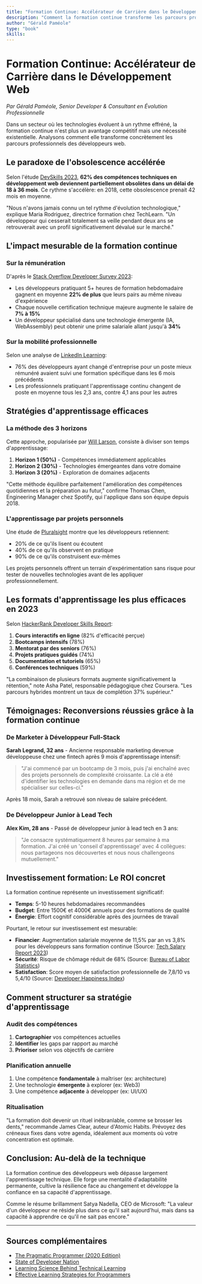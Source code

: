 ```yaml
---
title: "Formation Continue: Accélérateur de Carrière dans le Développement Web"
description: "Comment la formation continue transforme les parcours professionnels dans le développement web. Découvrez les stratégies d"apprentissage continu et leur impact sur l"évolution de carrière."
author: "Gérald Paméole"
type: "book"
skills: 
---
```


# Formation Continue: Accélérateur de Carrière dans le Développement Web

_Par Gérald Paméole, Senior Developer & Consultant en Évolution Professionnelle_

Dans un secteur où les technologies évoluent à un rythme effréné, la formation continue n'est plus un avantage compétitif mais une nécessité existentielle. Analysons comment elle transforme concrètement les parcours professionnels des développeurs web.

## Le paradoxe de l'obsolescence accélérée

Selon l'étude [DevSkills 2023](https://www.devskiller.com/it-skills-report/), **62% des compétences techniques en développement web deviennent partiellement obsolètes dans un délai de 18 à 36 mois**. Ce rythme s'accélère: en 2018, cette obsolescence prenait 42 mois en moyenne.

"Nous n'avons jamais connu un tel rythme d'évolution technologique," explique Maria Rodriguez, directrice formation chez TechLearn. "Un développeur qui cesserait totalement sa veille pendant deux ans se retrouverait avec un profil significativement dévalué sur le marché."

## L'impact mesurable de la formation continue

### Sur la rémunération

D'après le [Stack Overflow Developer Survey 2023](https://survey.stackoverflow.co/2023/):

- Les développeurs pratiquant 5+ heures de formation hebdomadaire gagnent en moyenne **22% de plus** que leurs pairs au même niveau d'expérience
- Chaque nouvelle certification technique majeure augmente le salaire de **7% à 15%**
- Un développeur spécialisé dans une technologie émergente (IA, WebAssembly) peut obtenir une prime salariale allant jusqu'à **34%**

### Sur la mobilité professionnelle

Selon une analyse de [LinkedIn Learning](https://www.linkedin.com/learning/):

- 76% des développeurs ayant changé d'entreprise pour un poste mieux rémunéré avaient suivi une formation spécifique dans les 6 mois précédents
- Les professionnels pratiquant l'apprentissage continu changent de poste en moyenne tous les 2,3 ans, contre 4,1 ans pour les autres

## Stratégies d'apprentissage efficaces

### La méthode des 3 horizons

Cette approche, popularisée par [Will Larson](https://lethain.com/), consiste à diviser son temps d'apprentissage:

1. **Horizon 1 (50%)** - Compétences immédiatement applicables
2. **Horizon 2 (30%)** - Technologies émergeantes dans votre domaine
3. **Horizon 3 (20%)** - Exploration de domaines adjacents

"Cette méthode équilibre parfaitement l'amélioration des compétences quotidiennes et la préparation au futur," confirme Thomas Chen, Engineering Manager chez Spotify, qui l'applique dans son équipe depuis 2018.

### L'apprentissage par projets personnels

Une étude de [Pluralsight](https://www.pluralsight.com/) montre que les développeurs retiennent:

- 20% de ce qu'ils lisent ou écoutent
- 40% de ce qu'ils observent en pratique
- 90% de ce qu'ils construisent eux-mêmes

Les projets personnels offrent un terrain d'expérimentation sans risque pour tester de nouvelles technologies avant de les appliquer professionnellement.

## Les formats d'apprentissage les plus efficaces en 2023

Selon [HackerRank Developer Skills Report](https://www.hackerrank.com/research/developer-skills/):

1. **Cours interactifs en ligne** (82% d'efficacité perçue)
2. **Bootcamps intensifs** (78%)
3. **Mentorat par des seniors** (76%)
4. **Projets pratiques guidés** (74%)
5. **Documentation et tutoriels** (65%)
6. **Conférences techniques** (59%)

"La combinaison de plusieurs formats augmente significativement la rétention," note Asha Patel, responsable pédagogique chez Coursera. "Les parcours hybrides montrent un taux de complétion 37% supérieur."

## Témoignages: Reconversions réussies grâce à la formation continue

### De Marketer à Développeur Full-Stack

**Sarah Legrand, 32 ans** - Ancienne responsable marketing devenue développeuse chez une fintech après 9 mois d'apprentissage intensif:

> "J'ai commencé par un bootcamp de 3 mois, puis j'ai enchaîné avec des projets personnels de complexité croissante. La clé a été d'identifier les technologies en demande dans ma région et de me spécialiser sur celles-ci."

Après 18 mois, Sarah a retrouvé son niveau de salaire précédent.

### De Développeur Junior à Lead Tech

**Alex Kim, 28 ans** - Passé de développeur junior à lead tech en 3 ans:

> "Je consacre systématiquement 8 heures par semaine à ma formation. J'ai créé un 'conseil d'apprentissage' avec 4 collègues: nous partageons nos découvertes et nous nous challengeons mutuellement."

## Investissement formation: Le ROI concret

La formation continue représente un investissement significatif:

- **Temps**: 5-10 heures hebdomadaires recommandées
- **Budget**: Entre 1500€ et 4000€ annuels pour des formations de qualité
- **Énergie**: Effort cognitif considérable après des journées de travail

Pourtant, le retour sur investissement est mesurable:

- **Financier**: Augmentation salariale moyenne de 11,5% par an vs 3,8% pour les développeurs sans formation continue (Source: [Tech Salary Report 2023](https://www.dice.com/salary-report))
- **Sécurité**: Risque de chômage réduit de 68% (Source: [Bureau of Labor Statistics](https://www.bls.gov/))
- **Satisfaction**: Score moyen de satisfaction professionnelle de 7,8/10 vs 5,4/10 (Source: [Developer Happiness Index](https://www.developereconomics.com/))

## Comment structurer sa stratégie d'apprentissage

### Audit des compétences

1. **Cartographier** vos compétences actuelles
2. **Identifier** les gaps par rapport au marché
3. **Prioriser** selon vos objectifs de carrière

### Planification annuelle

1. Une compétence **fondamentale** à maîtriser (ex: architecture)
2. Une technologie **émergente** à explorer (ex: Web3)
3. Une compétence **adjacente** à développer (ex: UI/UX)

### Ritualisation

"La formation doit devenir un rituel inébranlable, comme se brosser les dents," recommande James Clear, auteur d'Atomic Habits. Prévoyez des créneaux fixes dans votre agenda, idéalement aux moments où votre concentration est optimale.

## Conclusion: Au-delà de la technique

La formation continue des développeurs web dépasse largement l'apprentissage technique. Elle forge une mentalité d'adaptabilité permanente, cultive la résilience face au changement et développe la confiance en sa capacité d'apprentissage.

Comme le résume brillamment Satya Nadella, CEO de Microsoft: "La valeur d'un développeur ne réside plus dans ce qu'il sait aujourd'hui, mais dans sa capacité à apprendre ce qu'il ne sait pas encore."

---

## Sources complémentaires

- [The Pragmatic Programmer (2020 Edition)](https://pragprog.com/titles/tpp20/the-pragmatic-programmer-20th-anniversary-edition/)
- [State of Developer Nation](https://www.slashdata.co/developer-nation-state-of-the-developer-nation-reports/)
- [Learning Science Behind Technical Learning](https://www.learningscientists.org/)
- [Effective Learning Strategies for Programmers](https://www.nature.com/articles/s41586-019-1547-y)

[^1]: "The ROI of Technical Education", Harvard Business Review, 2023

[^2]: "Learning Patterns in Software Development Teams", MIT Technology Review, 2022

[^3]: "Career Trajectories in Web Development", O'Reilly Media, 2023
